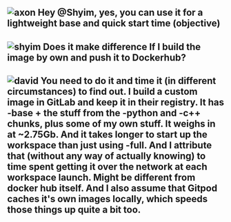 ![axon](https://cdn.discordapp.com/avatars/465353539363930123/946f04e6812a3f0b3494fccf499d2d45.webp?size=20) Hey @Shyim, yes, you can use it for a lightweight base and quick start time (objective)
----
![shyim](https://cdn.discordapp.com/avatars/186129546574168065/65bafe1ccfb009894eb69f2ec7068e27.webp?size=20) Does it make difference If I build the image by own and push it to Dockerhub?
----
![david](https://cdn.discordapp.com/avatars/776846008898158672/089f12fc50c4407b96d633f9f0a66163.webp?size=20) You need to do it and time it (in different circumstances) to find out.  I build a custom image in GitLab and keep it in their registry.  It has -base + the stuff from the -python and -c++ chunks, plus some of my own stuff.  It weighs in at ~2.75Gb.  And it takes longer to start up the workspace than just using -full.  And I attribute that (without any way of actually knowing) to time spent getting it over the network at each workspace launch.  Might be different from docker hub itself.  And I also assume that Gitpod caches it's own images locally, which speeds those things up quite a bit too.
----
